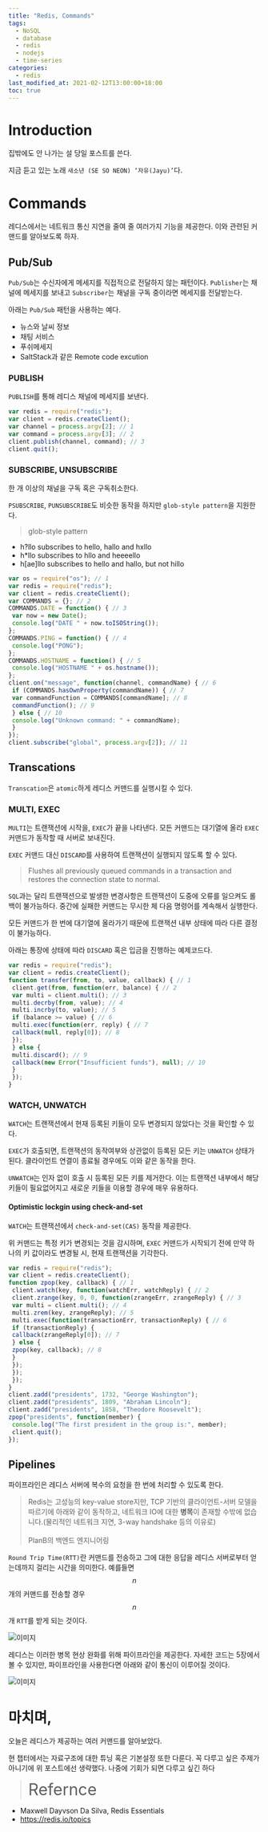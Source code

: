 ```yaml
---
title: "Redis, Commands"
tags:
  - NoSQL
  - database
  - redis
  - nodejs
  - time-series
categories:
  - redis
last_modified_at: 2021-02-12T13:00:00+18:00
toc: true
---
```

<script type="text/javascript"
src="https://cdn.mathjax.org/mathjax/latest/MathJax.js?config=TeX-AMS_HTML">
</script>


# Introduction

집밖에도 안 나가는 설 당일 포스트를 쓴다.

지금 듣고 있는 노래 `새소년 (SE SO NEON) ‘자유(Jayu)’`다.

# Commands

레디스에서는 네트워크 통신 지연을 줄여 줄 여러가지 기능을 제공한다. 이와 관련된 커맨드를 알아보도록 하자.

## Pub/Sub

`Pub/Sub`는 수신자에게 메세지를 직접적으로 전달하지 않는 패턴이다. `Publisher`는 채널에 메세지를 보내고 `Subscriber`는 채널을 구독 중이라면 메세지를 전달받는다.

아래는 `Pub/Sub` 패턴을 사용하는 예다.
- 뉴스와 날씨 정보
- 채팅 서비스
- 푸쉬메세지
- SaltStack과 같은 Remote code excution


### PUBLISH

`PUBLISH`를 통해 레디스 채널에 메세지를 보낸다.

```javascript
var redis = require("redis");
var client = redis.createClient();
var channel = process.argv[2]; // 1
var command = process.argv[3]; // 2
client.publish(channel, command); // 3
client.quit();
```

### SUBSCRIBE, UNSUBSCRIBE

한 개 이상의 채널을 구독 혹은 구독취소한다.

`PSUBSCRIBE`, `PUNSUBSCRIBE`도 비슷한 동작을 하지만 `glob-style pattern`을 지원한다.

>glob-style pattern
- h?llo subscribes to hello, hallo and hxllo
- h*llo subscribes to hllo and heeeello
- h[ae]llo subscribes to hello and hallo, but not hillo

```javascript
var os = require("os"); // 1
var redis = require("redis");
var client = redis.createClient();
var COMMANDS = {}; // 2
COMMANDS.DATE = function() { // 3
 var now = new Date();
 console.log("DATE " + now.toISOString());
};
COMMANDS.PING = function() { // 4
 console.log("PONG");
};
COMMANDS.HOSTNAME = function() { // 5
 console.log("HOSTNAME " + os.hostname());
};
client.on("message", function(channel, commandName) { // 6
 if (COMMANDS.hasOwnProperty(commandName)) { // 7
 var commandFunction = COMMANDS[commandName]; // 8
 commandFunction(); // 9
 } else { // 10
 console.log("Unknown command: " + commandName);
 }
});
client.subscribe("global", process.argv[2]); // 11
```

## Transcations

`Transcation`은 `atomic`하게 레디스 커맨드를 실행시킬 수 있다.

### MULTI, EXEC

`MULTI`는 트랜잭션에 시작을, `EXEC`가 끝을 나타낸다.
모든 커맨드는 대기열에 올라 `EXEC` 커맨드가 동작할 때 서버로 보내진다.

`EXEC` 커맨드 대신 `DISCARD`를 사용하여 트랜잭션이 실행되지 않도록 할 수 있다.

>Flushes all previously queued commands in a transaction and restores the connection state to normal.

`SQL`과는 달리 트랜잭션으로 발생한 변경사항은 트랜잭션이 도중에 오류를 일으켜도 롤백이 불가능하다.
중간에 실패한 커맨드는 무시한 체 다음 명령어를 계속해서 실행한다.

모든 커맨드가 한 번에 대기열에 올라가기 때문에 트랜잭션 내부 상태에 따라 다른 결정이 불가능하다.

아래는 통장에 상태에 따라 `DISCARD` 혹은 입금을 진행하는 예제코드다.

```javascript
var redis = require("redis");
var client = redis.createClient();
function transfer(from, to, value, callback) { // 1
 client.get(from, function(err, balance) { // 2
 var multi = client.multi(); // 3
 multi.decrby(from, value); // 4
 multi.incrby(to, value); // 5
 if (balance >= value) { // 6
 multi.exec(function(err, reply) { // 7
 callback(null, reply[0]); // 8
 });
 } else {
 multi.discard(); // 9
 callback(new Error("Insufficient funds"), null); // 10
 }
 });
}
```

### WATCH, UNWATCH

`WATCH`는 트랜잭션에서 현재 등록된 키들이 모두 변경되지 않았다는 것을 확인할 수 있다.

`EXEC`가 호출되면, 트랜잭션의 동작여부와 상관없이 등록된 모든 키는 `UNWATCH` 상태가 된다.
클라이언트 연결이 종료될 경우에도 이와 같은 동작을 한다.

`UNWATCH`는 인자 없이 호출 시 등록된 모든 키를 제거한다. 이는 트랜잭션 내부에서 해당 키들이 필요없어지고 새로운 키들을 이용할 경우에 매우 유용하다.

#### Optimistic lockgin using check-and-set

`WATCH`는 트랜잭션에서 `check-and-set(CAS)` 동작을 제공한다.

위 커맨드는 특정 키가 변경되는 것을 감시하며, `EXEC` 커맨드가 시작되기 전에 만약 하나의 키 값이라도 변경될 시, 현재 트랜잭션을 기각한다.

```javascript
var redis = require("redis");
var client = redis.createClient();
function zpop(key, callback) { // 1
 client.watch(key, function(watchErr, watchReply) { // 2
 client.zrange(key, 0, 0, function(zrangeErr, zrangeReply) { // 3
 var multi = client.multi(); // 4
 multi.zrem(key, zrangeReply); // 5
 multi.exec(function(transactionErr, transactionReply) { // 6
 if (transactionReply) {
 callback(zrangeReply[0]); // 7
 } else {
 zpop(key, callback); // 8
 }
 });
 });
 });
}
client.zadd("presidents", 1732, "George Washington");
client.zadd("presidents", 1809, "Abraham Lincoln");
client.zadd("presidents", 1858, "Theodore Roosevelt");
zpop("presidents", function(member) {
 console.log("The first president in the group is:", member);
 client.quit();
});
```

## Pipelines

파이프라인은 레디스 서버에 복수의 요청을 한 번에 처리할 수 있도록 한다.

>Redis는 고성능의 key-value store지만, TCP 기반의 클라이언트-서버 모델을 따르기에 아래와 같이 동작하고, 네트워크 IO에 대한 **병목**이 존재할 수밖에 없습니다.(물리적인 네트워크 지연, 3-way handshake 등의 이유로)<br><br>PlanB의 백엔드 엔지니어링

`Round Trip Time(RTT)`란 커맨드를 전송하고 그에 대한 응답을 레디스 서버로부터 얻는데까지 걸리는 시간을 의미한다. 예를들면 $$n$$개의 커맨드를 전송할 경우 $$n$$개 `RTT`를 받게 되는 것이다.

![이미지](/assets/images/redis_connection_without_pipeline.png)

레디스는 이러한 병목 현상 완화를 위해 파이프라인을 제공한다. 자세한 코드는 5장에서 볼 수 있지만, 파이프라인을 사용한다면 아래와 같이 통신이 이루어질 것이다.

![이미지](/assets/images/redis_connection_with_pipeline.png)

# 마치며,

오늘은 레디스가 제공하는 여러 커맨드를 알아보았다.

현 챕터에서는 자료구조에 대한 튜닝 혹은 기본설정 또한 다룬다. 꼭 다루고 싶은 주제가 아니기에 위 포스트에선 생략했다. 나중에 기회가 되면 다루고 싶긴 하다

><font size="6">Refernce</font>
- Maxwell Dayvson Da Silva, Redis Essentials
- https://redis.io/topics

